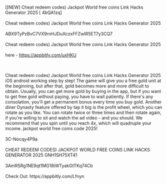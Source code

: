 [[NEW] Cheat redeem codes) Jackpot World free coins Link Hacks Generator 2025 [ 4bQA1zq]
<br>
<br>Cheat redeem codes) Jackpot World free coins Link Hacks Generator 2025
<br>
<br>ABX9TyPzBvC7VX9rnHJDuXczxFFZwIR5ET7y3CQ7
<br>
<br>Cheat redeem codes) Jackpot World free coins Link Hacks Generator 2025
<br>
<br>here - https://appbitly.com/uxHKU

<br>
<br>Cheat redeem codes) Jackpot World free coins Link Hacks Generator 2025 iOS android working step by step! The game will give you a free gold unit at the beginning, but after that, gold becomes more and more difficult to obtain. Usually, you can get more gold by buying in the app, but if you want to get free gold without paying, you have to wait patiently. If there's any consolation, you'll get a permanent bonus every time you buy gold. Another diner Dynasty feature offered by tap it big is the profit wheel, which you can rotate as you like. You can rotate twice or three times and then rotate again, if you're willing to sit and watch the ad video - and you should. We recommend that you spin until you reach 4x, which will quadruple your income. jackpot world free coins code 2025!
<br>
<br>3C-Nocqy4P9a
<br>
<br>CHEAT REDEEM CODES) JACKPOT WORLD FREE COINS LINK HACKS GENERATOR 2025 GNH1SH75XT41
<br>
<br>3AmRSRg1NE9qt1MG18iWTyakGtTKq74Cb
<br>
<br>Check Out: https://appbitly.com/Lfnyn
<br>
